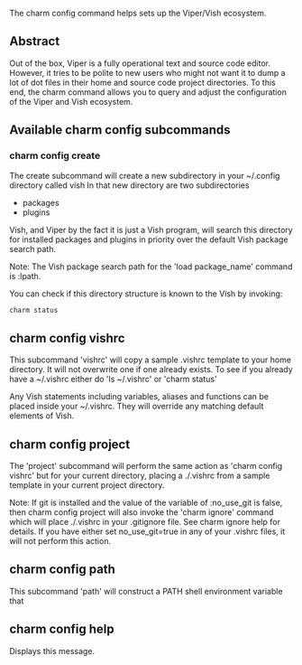 The charm config command helps sets up the Viper/Vish ecosystem.


## Abstract

Out of the box, Viper is a fully operational text and source code editor.
However, it tries to be polite to new users who might not want it to dump
a lot of dot files in their home and source code project directories.
To this end, the charm command allows you to query and adjust the configuration
of the Viper and Vish ecosystem.


## Available charm config subcommands

### charm config create

The create subcommand will create  a new subdirectory in your ~/.config directory called vish
In that new directory are two subdirectories

- packages
- plugins

Vish, and Viper by the fact it is just a Vish program, will search this directory
 for installed packages and plugins in priority over the default Vish package
search path.

Note: The Vish package search path for the 'load package_name' command is :lpath.



You can check if this directory structure is known to the Vish  by invoking:

```bash
charm status
```


## charm config vishrc

This subcommand 'vishrc' will copy a sample .vishrc template to your
home directory. It will not overwrite one if one already exists.
To see if you already have a  ~/.vishrc either do 'ls ~/.vishrc' or 'charm status'

Any Vish statements including variables, aliases and functions can be placed
inside your ~/.vishrc. They will override any matching default elements of Vish.

## charm config project

The 'project' subcommand will perform the same action as 'charm config vishrc'
but for your current directory, placing a ./.vishrc from a sample template
in your current project directory.


Note: If git is installed and the value of the variable of :no_use_git is false,
then charm config project will also invoke the 'charm ignore' command which
will place ./.vishrc in your .gitignore file. See charm ignore help for details.
If you have either set no_use_git=true in any of   your .vishrc files, it will not
perform this action.



## charm config path

This subcommand 'path' will construct a PATH shell environment variable
that 

## charm config help

Displays this message.
